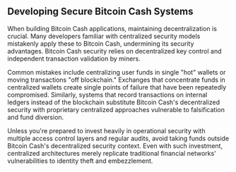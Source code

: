 ## Developing Secure Bitcoin Cash Systems
When building Bitcoin Cash applications, maintaining decentralization is crucial. Many developers familiar with centralized security models mistakenly apply these to Bitcoin Cash, undermining its security advantages. Bitcoin Cash security relies on decentralized key control and independent transaction validation by miners.

Common mistakes include centralizing user funds in single "hot" wallets or moving transactions "off blockchain." Exchanges that concentrate funds in centralized wallets create single points of failure that have been repeatedly compromised. Similarly, systems that record transactions on internal ledgers instead of the blockchain substitute Bitcoin Cash's decentralized security with proprietary centralized approaches vulnerable to falsification and fund diversion.

Unless you're prepared to invest heavily in operational security with multiple access control layers and regular audits, avoid taking funds outside Bitcoin Cash's decentralized security context. Even with such investment, centralized architectures merely replicate traditional financial networks' vulnerabilities to identity theft and embezzlement.